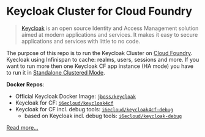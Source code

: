 # Keycloak Cluster for Cloud Foundry

> [Keycloak](https://www.keycloak.org/about.html) is an open source Identity and Access Management solution aimed at modern applications and services. It makes it easy to secure applications and services with little to no code.

The purpose of this repo is to run the Keycloak Cluster on [Cloud Foundry](https://www.cloudfoundry.org/).
Kyecloak using Infinispan to cache: realms, users, sessions and more. If you want to run more then one Keycloak CF app instance (HA mode) you have to run it in [Standalone Clustered Mode](https://www.keycloak.org/docs/latest/server_installation/index.html#_standalone-ha-mode).


**Docker Repos**:

- Official Keycloak Docker Image: [`jboss/keycloak`](https://hub.docker.com/r/jboss/keycloak/)
- Keycloak for CF: [`i6ecloud/keycloak4cf`](https://hub.docker.com/r/i6ecloud/keycloak4cf)
- Keycloak for CF incl. debug tools: [`i6ecloud/keycloak4cf-debug`](https://hub.docker.com/r/i6ecloud/keycloak4cf-debug)
  - based on Keycloak incl. debug tools: [`i6ecloud/keycloak-debug`](https://hub.docker.com/r/i6ecloud/keycloak-debug)

[Read more...](https://github.com/i6e/keycloak4cf/blob/master/README-more.md) 
